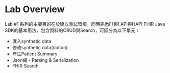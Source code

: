 # Lab Overview

Lab #1 系列的主要目的在於建立測試環境，同時熟悉FHIR API與HAPI FHIR Java SDK的基本用法，包含資料的CRUD與Search，可區分為以下單元：
- 匯入synthetic data
- 修改synthetic data(option)
- 產生Patient Summary
- Json檔 - Parsing & Serialization
- FHIR Search
